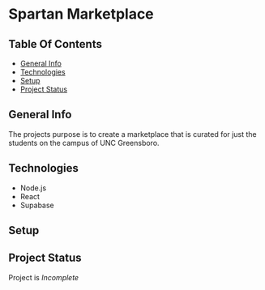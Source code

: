 # Spartan Marketplace
## Table Of Contents
* [General Info](#general-info)
* [Technologies](#technologies)
* [Setup](#setup)
* [Project Status](#project-status)

## General Info
The projects purpose is to create a marketplace that is curated for just the students on the campus of UNC Greensboro. 

## Technologies
- Node.js
- React
- Supabase

## Setup

## Project Status
Project is _Incomplete_
